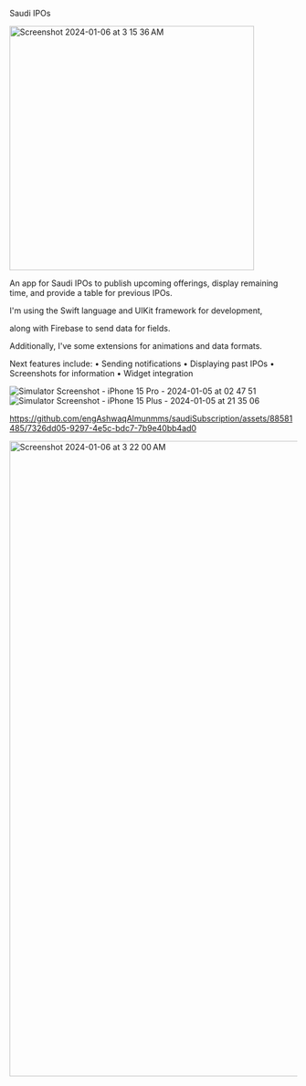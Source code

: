 Saudi IPOs 

<img width="428" alt="Screenshot 2024-01-06 at 3 15 36 AM" src="https://github.com/engAshwaqAlmunmms/saudiSubscription/assets/88581485/34ca73e2-dfdb-4d1c-8439-689a4f7774e5">


An app for Saudi IPOs to publish upcoming offerings, display remaining time, and provide a table for previous IPOs.


I'm using the Swift language and UIKit framework for development,

along with Firebase to send data for fields.

Additionally, I've some extensions for animations and data formats.

Next features include:
•⁠  ⁠Sending notifications
•⁠  ⁠Displaying past IPOs
•⁠  ⁠Screenshots for information
•⁠  ⁠Widget integration


![Simulator Screenshot - iPhone 15 Pro - 2024-01-05 at 02 47 51](https://github.com/engAshwaqAlmunmms/saudiSubscription/assets/88581485/2566c7c5-170e-4760-b880-e82819575b84)
![Simulator Screenshot - iPhone 15 Plus - 2024-01-05 at 21 35 06](https://github.com/engAshwaqAlmunmms/saudiSubscription/assets/88581485/62961e2f-a14f-4bff-a7b3-ed7e16e19c75)



https://github.com/engAshwaqAlmunmms/saudiSubscription/assets/88581485/7326dd05-9297-4e5c-bdc7-7b9e40bb4ad0

<img width="1113" alt="Screenshot 2024-01-06 at 3 22 00 AM" src="https://github.com/engAshwaqAlmunmms/saudiSubscription/assets/88581485/a2c5dc3e-7da4-4a4e-a066-5450cb7ac466">

